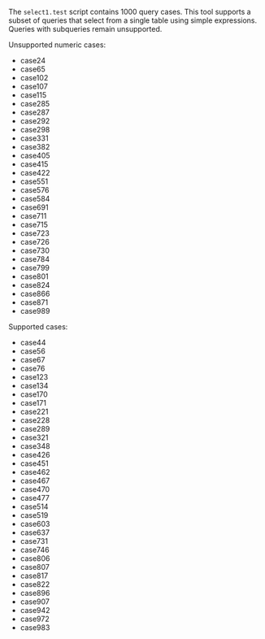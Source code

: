 The `select1.test` script contains 1000 query cases. This tool supports a subset of
queries that select from a single table using simple expressions. Queries with
subqueries remain unsupported.

Unsupported numeric cases:
- case24
- case65
- case102
- case107
- case115
- case285
- case287
- case292
- case298
- case331
- case382
- case405
- case415
- case422
- case551
- case576
- case584
- case691
- case711
- case715
- case723
- case726
- case730
- case784
- case799
- case801
- case824
- case866
- case871
- case989

Supported cases:
- case44
- case56
- case67
- case76
- case123
- case134
- case170
- case171
- case221
- case228
- case289
- case321
- case348
- case426
- case451
- case462
- case467
- case470
- case477
- case514
- case519
- case603
- case637
- case731
- case746
- case806
- case807
- case817
- case822
- case896
- case907
- case942
- case972
- case983
